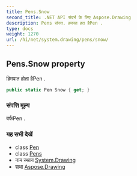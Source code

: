 ```yaml
---
title: Pens.Snow
second_title: .NET API संदर्भ के लिए Aspose.Drawing
description: Pens संपत्त. हमपत हत हैPen .
type: docs
weight: 1270
url: /hi/net/system.drawing/pens/snow/
---
```

## Pens.Snow property

हिमपात होता हैPen .

```csharp
public static Pen Snow { get; }
```

### संपत्ति मूल्य

बर्फPen .

### यह सभी देखें

* class [Pen](../../pen/)
* class [Pens](../)
* नाम स्थान [System.Drawing](../../pens/)
* सभा [Aspose.Drawing](../../../)



